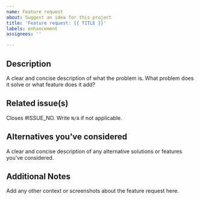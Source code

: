 ```yaml
---
name: Feature request
about: Suggest an idea for this project
title: 'Feature request: {{ TITLE }}'
labels: enhancement
assignees: ''

---
```


## Description

A clear and concise description of what the problem is. What problem does it solve or what feature does it add?

## Related issue(s)

Closes #ISSUE_NO. Write `N/A` if not applicable.

## Alternatives you've considered

A clear and concise description of any alternative solutions or features you've considered.

## Additional Notes

Add any other context or screenshots about the feature request here.
